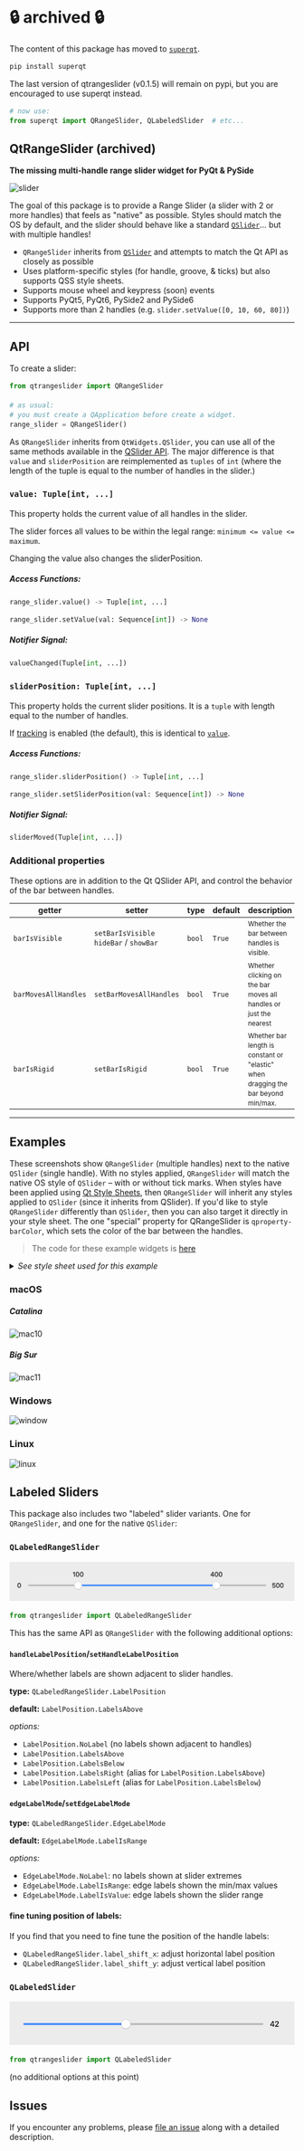 
# 🔒 archived 🔒 

The content of this package has moved to [`superqt`](https://github.com/napari/superqt).

```sh
pip install superqt
```

The last version of qtrangeslider (v0.1.5) will remain on pypi, but you are encouraged
to use superqt instead.

```python
# now use:
from superqt import QRangeSlider, QLabeledSlider  # etc...
```

## QtRangeSlider (archived)

**The missing multi-handle range slider widget for PyQt & PySide**

![slider](images/slider.png)

The goal of this package is to provide a Range Slider (a slider with 2 or more
handles) that feels as "native" as possible.  Styles should match the OS by
default, and the slider should behave like a standard
[`QSlider`](https://doc.qt.io/qt-5/qslider.html)... but with multiple handles!

- `QRangeSlider` inherits from [`QSlider`](https://doc.qt.io/qt-5/qslider.html)
  and attempts to match the Qt API as closely as possible
- Uses platform-specific styles (for handle, groove, & ticks) but also supports
  QSS style sheets.
- Supports mouse wheel and keypress (soon) events
- Supports PyQt5, PyQt6, PySide2 and PySide6
- Supports more than 2 handles (e.g. `slider.setValue([0, 10, 60, 80])`)


------

## API

To create a slider:

```python
from qtrangeslider import QRangeSlider

# as usual:
# you must create a QApplication before create a widget.
range_slider = QRangeSlider()
```

As `QRangeSlider` inherits from `QtWidgets.QSlider`, you can use all of the
same methods available in the [QSlider API](https://doc.qt.io/qt-5/qslider.html).  The major difference is that `value` and `sliderPosition` are reimplemented as `tuples` of `int` (where the length of the tuple is equal to the number of handles in the slider.)

### `value: Tuple[int, ...]`

This property holds the current value of all handles in the slider.

The slider forces all values to be within the legal range:
`minimum <= value <= maximum`.

Changing the value also changes the sliderPosition.

##### Access Functions:

```python
range_slider.value() -> Tuple[int, ...]
```

```python
range_slider.setValue(val: Sequence[int]) -> None
```

##### Notifier Signal:

```python
valueChanged(Tuple[int, ...])
```

### `sliderPosition: Tuple[int, ...]`

This property holds the current slider positions.  It is a `tuple` with length equal to the number of handles.

If [tracking](https://doc.qt.io/qt-5/qabstractslider.html#tracking-prop) is enabled (the default), this is identical to [`value`](#value--tupleint-).

##### Access Functions:

```python
range_slider.sliderPosition() -> Tuple[int, ...]
```

```python
range_slider.setSliderPosition(val: Sequence[int]) -> None
```

##### Notifier Signal:

```python
sliderMoved(Tuple[int, ...])
```

### Additional properties

These options are in addition to the Qt QSlider API, and control the behavior of the bar between handles.

| getter               | setter                                      | type   | default | description                                                                                      |
| -------------------- | ------------------------------------------- | ------ | ------- | ------------------------------------------------------------------------------------------------ |
| `barIsVisible`       | `setBarIsVisible` <br>`hideBar` / `showBar` | `bool` | `True`  | <small>Whether the bar between handles is visible.</small>                                       |
| `barMovesAllHandles` | `setBarMovesAllHandles`                     | `bool` | `True`  | <small>Whether clicking on the bar moves all handles or just the nearest</small>                 |
| `barIsRigid`         | `setBarIsRigid`                             | `bool` | `True`  | <small>Whether bar length is constant or "elastic" when dragging the bar beyond min/max.</small> |
------

## Examples

These screenshots show `QRangeSlider` (multiple handles) next to the native `QSlider`
(single handle). With no styles applied, `QRangeSlider` will match the native OS
style of `QSlider` – with or without tick marks.  When styles have been applied
using [Qt Style Sheets](https://doc.qt.io/qt-5/stylesheet-reference.html), then
`QRangeSlider` will inherit any styles applied to `QSlider` (since it inherits
from QSlider).  If you'd like to style `QRangeSlider` differently than `QSlider`,
then you can also target it directly in your style sheet.  The one "special"
property for QRangeSlider is `qproperty-barColor`, which sets the color of the
bar between the handles.

> The code for these example widgets is [here](examples/demo_widget.py)

<details>

<summary><em>See style sheet used for this example</em></summary>

```css
/*
Because QRangeSlider inherits from QSlider, it will also inherit styles
*/
QSlider {
    min-height: 20px;
}

QSlider::groove:horizontal {
    border: 0px;
    background: qlineargradient(x1:0, y1:0, x2:1, y2:1,
                                stop:0 #777, stop:1 #aaa);
    height: 20px;
    border-radius: 10px;
}

QSlider::handle {
    background: qradialgradient(cx:0, cy:0, radius: 1.2, fx:0.5,
                                fy:0.5, stop:0 #eef, stop:1 #000);
    height: 20px;
    width: 20px;
    border-radius: 10px;
}

/*
"QSlider::sub-page" is the one exception ...
(it styles the area to the left of the QSlider handle)
*/
QSlider::sub-page:horizontal {
    background: #447;
    border-top-left-radius: 10px;
    border-bottom-left-radius: 10px;
}

/*
for QRangeSlider: use "qproperty-barColor".  "sub-page" will not work.
*/
QRangeSlider {
    qproperty-barColor: #447;
}
```

</details>

### macOS

##### Catalina
![mac10](images/demo_darwin10.png)

##### Big Sur
![mac11](images/demo_darwin11.png)

### Windows

![window](images/demo_windows.png)

### Linux

![linux](images/demo_linux.png)


## Labeled Sliders

This package also includes two "labeled" slider variants. One for `QRangeSlider`, and one for the native `QSlider`:

### `QLabeledRangeSlider`

![labeled_range](images/labeled_range.png)

```python
from qtrangeslider import QLabeledRangeSlider
```

This has the same API as `QRangeSlider` with the following additional options:

#### `handleLabelPosition`/`setHandleLabelPosition`

Where/whether labels are shown adjacent to slider handles.

**type:** `QLabeledRangeSlider.LabelPosition`

**default:** `LabelPosition.LabelsAbove`

*options:*

- `LabelPosition.NoLabel` (no labels shown adjacent to handles)
- `LabelPosition.LabelsAbove`
- `LabelPosition.LabelsBelow`
- `LabelPosition.LabelsRight` (alias for `LabelPosition.LabelsAbove`)
- `LabelPosition.LabelsLeft` (alias for `LabelPosition.LabelsBelow`)


#### `edgeLabelMode`/`setEdgeLabelMode`

**type:** `QLabeledRangeSlider.EdgeLabelMode`

**default:** `EdgeLabelMode.LabelIsRange`

*options:*

- `EdgeLabelMode.NoLabel`: no labels shown at slider extremes
- `EdgeLabelMode.LabelIsRange`: edge labels shown the min/max values
- `EdgeLabelMode.LabelIsValue`: edge labels shown the slider range


#### fine tuning position of labels:

If you find that you need to fine tune the position of the handle labels:

- `QLabeledRangeSlider.label_shift_x`: adjust horizontal label position
- `QLabeledRangeSlider.label_shift_y`: adjust vertical label position

### `QLabeledSlider`


![labeled_range](images/labeled_qslider.png)

```python
from qtrangeslider import QLabeledSlider
```

(no additional options at this point)

## Issues

If you encounter any problems, please [file an issue] along with a detailed
description.

[file an issue]: https://github.com/tlambert03/QtRangeSlider/issues
